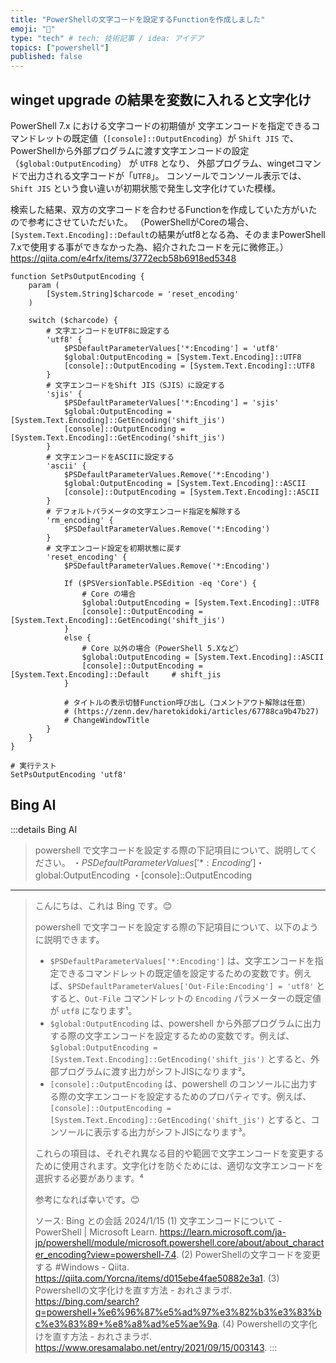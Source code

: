 ```yaml
---
title: "PowerShellの文字コードを設定するFunctionを作成しました"
emoji: "🎉"
type: "tech" # tech: 技術記事 / idea: アイデア
topics: ["powershell"]
published: false
---
```


## winget upgrade の結果を変数に入れると文字化け

PowerShell 7.x における文字コードの初期値が
文字エンコードを指定できるコマンドレットの既定値（`[console]::OutputEncoding`）が `Shift JIS` で、
PowerShellから外部プログラムに渡す文字エンコードの設定（`$global:OutputEncoding`） が `UTF8` となり、
外部プログラム、wingetコマンドで出力される文字コードが「`UTF8`」。
コンソールでコンソール表示では、`Shift JIS` という食い違いが初期状態で発生し文字化けていた模様。

検索した結果、双方の文字コードを合わせるFunctionを作成していた方がいたので参考にさせていただいた。
（PowerShellがCoreの場合、`[System.Text.Encoding]::Default`の結果がutf8となる為、そのままPowerShell 7.xで使用する事ができなかった為、紹介されたコードを元に微修正。）
https://qiita.com/e4rfx/items/3772ecb58b6918ed5348

```powershell:作成したFunction
function SetPsOutputEncoding {
    param (
        [System.String]$charcode = 'reset_encoding'
    )

    switch ($charcode) {
        # 文字エンコードをUTF8に設定する
        'utf8' {
            $PSDefaultParameterValues['*:Encoding'] = 'utf8'
            $global:OutputEncoding = [System.Text.Encoding]::UTF8
            [console]::OutputEncoding = [System.Text.Encoding]::UTF8
        }
        # 文字エンコードをShift JIS（SJIS）に設定する
        'sjis' {
            $PSDefaultParameterValues['*:Encoding'] = 'sjis'
            $global:OutputEncoding = [System.Text.Encoding]::GetEncoding('shift_jis')
            [console]::OutputEncoding = [System.Text.Encoding]::GetEncoding('shift_jis')
        }
        # 文字エンコードをASCIIに設定する
        'ascii' {
            $PSDefaultParameterValues.Remove('*:Encoding')
            $global:OutputEncoding = [System.Text.Encoding]::ASCII
            [console]::OutputEncoding = [System.Text.Encoding]::ASCII
        }
        # デフォルトパラメータの文字エンコード指定を解除する
        'rm_encoding' {
            $PSDefaultParameterValues.Remove('*:Encoding')
        }
        # 文字エンコード設定を初期状態に戻す
        'reset_encoding' {
            $PSDefaultParameterValues.Remove('*:Encoding')

            If ($PSVersionTable.PSEdition -eq 'Core') {
                # Core の場合
                $global:OutputEncoding = [System.Text.Encoding]::UTF8
                [console]::OutputEncoding = [System.Text.Encoding]::GetEncoding('shift_jis')
            }
            else {
                # Core 以外の場合（PowerShell 5.Xなど）
                $global:OutputEncoding = [System.Text.Encoding]::ASCII
                [console]::OutputEncoding = [System.Text.Encoding]::Default     # shift_jis
            }
            
            # タイトルの表示切替Function呼び出し（コメントアウト解除は任意）
            # (https://zenn.dev/haretokidoki/articles/67788ca9b47b27)
            # ChangeWindowTitle
        }
    }
}

# 実行テスト
SetPsOutputEncoding 'utf8'
```

## Bing AI

:::details Bing AI
> 
> 
> powershell で文字コードを設定する際の下記項目について、説明してください。
> ・$PSDefaultParameterValues['*:Encoding']
> ・$global:OutputEncoding
> ・[console]::OutputEncoding
-----
> 
> 
> こんにちは、これは Bing です。😊
> 
> powershell で文字コードを設定する際の下記項目について、以下のように説明できます。
> 
> - `$PSDefaultParameterValues['*:Encoding']` は、文字エンコードを指定できるコマンドレットの既定値を設定するための変数です。例えば、`$PSDefaultParameterValues['Out-File:Encoding'] = 'utf8'` とすると、`Out-File` コマンドレットの `Encoding` パラメーターの既定値が `utf8` になります¹。
> - `$global:OutputEncoding` は、powershell から外部プログラムに出力する際の文字エンコードを設定するための変数です。例えば、`$global:OutputEncoding = [System.Text.Encoding]::GetEncoding('shift_jis')` とすると、外部プログラムに渡す出力がシフトJISになります²。
> - `[console]::OutputEncoding` は、powershell のコンソールに出力する際の文字エンコードを設定するためのプロパティです。例えば、`[console]::OutputEncoding = [System.Text.Encoding]::GetEncoding('shift_jis')` とすると、コンソールに表示する出力がシフトJISになります³。
> 
> これらの項目は、それぞれ異なる目的や範囲で文字エンコードを変更するために使用されます。文字化けを防ぐためには、適切な文字エンコードを選択する必要があります。⁴
> 
> 参考になれば幸いです。😊
> 
> ソース: Bing との会話 2024/1/15
> (1) 文字エンコードについて - PowerShell | Microsoft Learn. https://learn.microsoft.com/ja-jp/powershell/module/microsoft.powershell.core/about/about_character_encoding?view=powershell-7.4.
> (2) PowerShellの文字コードを変更する #Windows - Qiita. https://qiita.com/Yorcna/items/d015ebe4fae50882e3a1.
> (3) Powershellの文字化けを直す方法 - おれさまラボ. https://bing.com/search?q=powershell+%e6%96%87%e5%ad%97%e3%82%b3%e3%83%bc%e3%83%89+%e8%a8%ad%e5%ae%9a.
> (4) Powershellの文字化けを直す方法 - おれさまラボ. https://www.oresamalabo.net/entry/2021/09/15/003143.
:::

